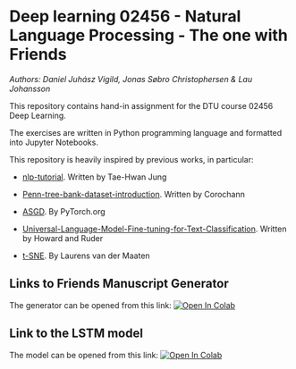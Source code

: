 # Deep learning 02456 - Natural Language Processing - The one with Friends 

*Authors: Daniel Juhász Vigild, Jonas Søbro Christophersen & Lau Johansson*  



This repository contains hand-in assignment for the DTU course 02456 Deep Learning. 

The exercises are written in Python programming language and formatted into Jupyter Notebooks.

This repository is heavily inspired by previous works, in particular:

* [nlp-tutorial](https://github.com/graykode/nlp-tutorial/tree/master/3-3.Bi-LSTM). Written by Tae-Hwan Jung

* [Penn-tree-bank-dataset-introduction](https://corochann.com/penn-tree-bank-ptb-dataset-introduction-1456.html). Written by Corochann


* [ASGD](https://pytorch.org/docs/stable/_modules/torch/optim/asgd.html). By PyTorch.org


* [Universal-Language-Model-Fine-tuning-for-Text-Classification](https://www.aclweb.org/anthology/P18-1031.pdf?fbclid=IwAR0-TADs3LWh74b4xbA2QW5OYM5-_5iFu2EBjd_0-KVWOUytnBV5TeS9KGo). Written by Howard and Ruder


* [t-SNE](https://lvdmaaten.github.io/tsne/). By Laurens van der Maaten




## Links to Friends Manuscript Generator
The generator can be opened from this link:
[![Open In Colab](https://colab.research.google.com/assets/colab-badge.svg)](https://colab.research.google.com/github/LauJohansson/DeepLearning_NLP_Friends/blob/master/Friends_Generator.ipynb)


## Link to the LSTM model
The model can be opened from this link:
[![Open In Colab](https://colab.research.google.com/assets/colab-badge.svg)](https://colab.research.google.com/github/LauJohansson/DeepLearning_NLP_Friends/blob/master/NLP_The_One_with_Friends.ipynb)








